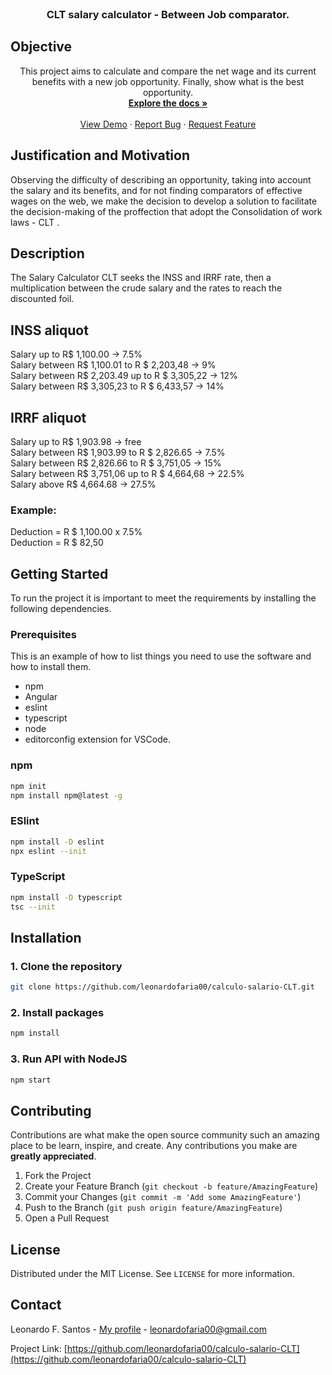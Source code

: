 <!-- PROJECT LOGO -->
<br />
<p align="center">
  <!--<a href="https://github.com/leonardofaria00/calculo-salario-CLT">
    <img src="https://angular.io/assets/images/logos/angular/angular.svg" alt="Logo" width="80" height="80">
  </a>-->

  <h3 align="center">CLT salary calculator - Between Job comparator.</h3>

## Objective
  <p align="center">
This project aims to calculate and compare the net wage and its current benefits with a new job opportunity. Finally, show what is the best opportunity.

<br/>
    <a href="https://github.com/leonardofaria00/calculo-salario-CLT"><strong>Explore the docs »</strong></a>
    <br />
    <br />
    <a href="https://github.com/leonardofaria00/calculo-salario-CLT">View Demo</a>
    ·
    <a href="https://github.com/leonardofaria00/calculo-salario-CLT/issues">Report Bug</a>
    ·
    <a href="https://github.com/leonardofaria00/calculo-salario-CLT/issues">Request Feature</a>
  </p>
</p>

## Justification and Motivation
Observing the difficulty of describing an opportunity, taking into account the salary and its benefits, and for not finding comparators of effective wages on the web, we make the decision to develop a solution to facilitate the decision-making of the proffection that adopt the <a src="http://www.planalto.gov.br/ccivil_03/decreto-lei/del5452.htm"> Consolidation of work laws - CLT </a>.

## Description
The Salary Calculator CLT seeks the INSS and IRRF rate, then a multiplication between the crude salary and the rates to reach the discounted foil.

## INSS aliquot
Salary up to R$ 1,100.00 -> 7.5% <br>
Salary between R$ 1,100.01 to R $ 2,203,48 -> 9% <br>
Salary between R$ 2,203.49 up to R $ 3,305,22 -> 12% <br>
Salary between R$ 3,305,23 to R $ 6,433,57 -> 14% <br>

## IRRF aliquot
Salary up to R$ 1,903.98 -> free <br>
Salary between R$ 1,903.99 to R $ 2,826.65 -> 7.5% <br>
Salary between R$ 2,826.66 to R $ 3,751,05 -> 15% <br>
Salary between R$ 3,751,06 up to R $ 4,664,68 -> 22.5% <br>
Salary above R$ 4,664.68 -> 27.5% <br>

### Example:
Deduction = R $ 1,100.00 x 7.5% <br>
Deduction = R $ 82,50 <br>

## Getting Started

To run the project it is important to meet the requirements by installing the following dependencies.

### Prerequisites

This is an example of how to list things you need to use the software and how to install them.

- npm
- Angular
- eslint
- typescript
- node
- editorconfig extension for VSCode.

### npm

```sh
npm init
npm install npm@latest -g
```

### ESlint

```sh
npm install -D eslint
npx eslint --init
```

### TypeScript

```sh
npm install -D typescript
tsc --init
```

## Installation

### 1. Clone the repository

```sh
git clone https://github.com/leonardofaria00/calculo-salario-CLT.git
```

### 2. Install packages

```sh
npm install
```

### 3. Run API with NodeJS

```sh
npm start
```

<!-- CONTRIBUTING -->

## Contributing

Contributions are what make the open source community such an amazing place to be learn, inspire, and create. Any contributions you make are **greatly appreciated**.

1. Fork the Project
2. Create your Feature Branch (`git checkout -b feature/AmazingFeature`)
3. Commit your Changes (`git commit -m 'Add some AmazingFeature'`)
4. Push to the Branch (`git push origin feature/AmazingFeature`)
5. Open a Pull Request

<!-- LICENSE -->

## License

Distributed under the MIT License. See `LICENSE` for more information.

<!-- CONTACT -->

## Contact

Leonardo F. Santos - [My profile](https://linktr.ee/faria.leo) - leonardofaria00@gmail.com

Project Link: [https://github.com/leonardofaria00/calculo-salario-CLT](https://github.com/leonardofaria00/calculo-salario-CLT)
